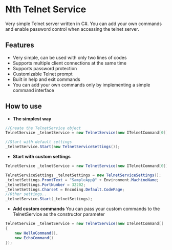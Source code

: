 ﻿# Nth Telnet Service
Very simple Telnet server written in C#. You can add your own commands and enable password control when accessing the telnet server.

## Features
- Very simple, can be used with only two lines of codes
- Supports multiple client connections at the same time
- Supports password protection
- Customizable Telnet prompt
- Built in help and exit commands
- You can add your own commands only by implementing a simple command interface

## How to use
- **The simplest way**
```csharp
//Create the TelnetService object
TelnetService _telnetService = new TelnetService(new ITelnetCommand[0]);

//Start with default settings
_telnetService.Start(new TelnetServiceSettings());
```

- **Start with custom settings**
```csharp
TelnetService _telnetService = new TelnetService(new ITelnetCommand[0]);

TelnetServiceSettings _telnetSettings = new TelnetServiceSettings();
_telnetSettings.PromtText = "SampleApp@" + Environment.MachineName;
_telnetSettings.PortNumber = 32202;
_telnetSettings.Charset = Encoding.Default.CodePage;
//Other settings..
_telnetService.Start(_telnetSettings);
```

- **Add custom commands**
You can pass your custom commands to the TelnetService as the constructor parameter
```csharp
TelnetService _telnetService = new TelnetService(new ITelnetCommand[]
{
    new HelloCommand(),
    new EchoCommand()
});
```